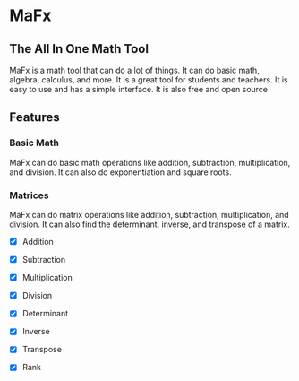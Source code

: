 # MaFx
## The All In One Math Tool
MaFx is a math tool that can do a lot of things. It can do basic math, algebra, calculus, and more. It is a great tool for students and teachers. It is easy to use and has a simple interface. It is also free and open source

## Features
### Basic Math
MaFx can do basic math operations like addition, subtraction, multiplication, and division. It can also do exponentiation and square roots.

### Matrices
MaFx can do matrix operations like addition, subtraction, multiplication, and division. It can also find the determinant, inverse, and transpose of a matrix.

- [x] Addition
- [x] Subtraction
- [x] Multiplication
- [x] Division
- [x] Determinant
- [x] Inverse
- [x] Transpose
- [x] Rank

